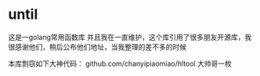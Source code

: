 # until
这是一golang常用函数库
并且我在一直维护，这个库引用了很多朋友开源库，我很感谢他们，稍后公布他们地址，当我整理的差不多的时候


本库剽窃如下大神代码：
github.com/chanyipiaomiao/hltool  大帅哥一枚
